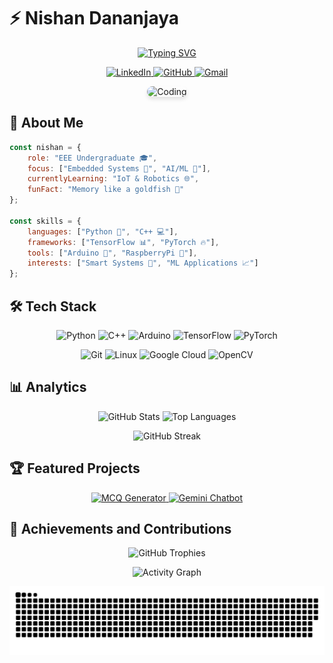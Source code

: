 # ⚡ Nishan Dananjaya

<!-- Animated Typing Introduction -->
<p align="center">
  <a href="https://git.io/typing-svg">
    <img src="https://readme-typing-svg.herokuapp.com?font=Fira+Code&weight=500&size=18&duration=3500&pause=1000&color=6F9EE8&center=true&vCenter=true&width=500&lines=Machine+Learning+%26+Deep+Learning+Enthusiast;Electrical+%26+Electronic+Engineering+Undergraduate;Innovative+Embedded+Systems+Developer" alt="Typing SVG" />
  </a>
</p>
<!-- Social Media Badges with Hover Effects -->
<p align="center">
  <a href="https://linkedin.com/in/nishandananjayab">
    <img src="https://img.shields.io/badge/linkedin-%230077B5.svg?style=for-the-badge&logo=linkedin&logoColor=white" alt="LinkedIn" 
    onmouseover="this.style.transform='scale(1.1)'" onmouseout="this.style.transform='scale(1)'" />
  </a>
  <a href="https://github.com/NishDananjaya">
    <img src="https://img.shields.io/badge/github-%23121011.svg?style=for-the-badge&logo=github&logoColor=white" alt="GitHub"
    onmouseover="this.style.transform='scale(1.1)'" onmouseout="this.style.transform='scale(1)'" />
  </a>
  <a href="mailto:your-email@example.com">
    <img src="https://img.shields.io/badge/Gmail-D14836?style=for-the-badge&logo=gmail&logoColor=white" alt="Gmail"
    onmouseover="this.style.transform='scale(1.1)'" onmouseout="this.style.transform='scale(1)'" />
  </a>
</p>

<!-- Animated Coding GIF -->
<p align="center">
  <img src="https://media.giphy.com/media/f3iwJFOVOwuy7K6FFw/giphy.gif" alt="Coding" width="400" style="border-radius: 20px; box-shadow: 0 4px 6px rgba(0,0,0,0.1);">
</p>

## 💫 About Me

```javascript
const nishan = {
    role: "EEE Undergraduate 🎓",
    focus: ["Embedded Systems 🤖", "AI/ML 🧠"],
    currentlyLearning: "IoT & Robotics 🌐",
    funFact: "Memory like a goldfish 🐠"
};

const skills = {
    languages: ["Python 🐍", "C++ 💻"],
    frameworks: ["TensorFlow 📊", "PyTorch 🔥"],
    tools: ["Arduino 🔌", "RaspberryPi 🥧"],
    interests: ["Smart Systems 🤖", "ML Applications 📈"]
};
```

## 🛠️ Tech Stack

<p align="center">
  <!-- Animated Tech Stack with Hover Effects -->
  <img src="https://img.shields.io/badge/python-3670A0?style=for-the-badge&logo=python&logoColor=ffdd54" alt="Python" 
  onmouseover="this.style.transform='translateY(-5px)'" onmouseout="this.style.transform='translateY(0)'" />
  <img src="https://img.shields.io/badge/c++-%2300599C.svg?style=for-the-badge&logo=c%2B%2B&logoColor=white" alt="C++" 
  onmouseover="this.style.transform='translateY(-5px)'" onmouseout="this.style.transform='translateY(0)'" />
  <img src="https://img.shields.io/badge/-Arduino-00979D?style=for-the-badge&logo=Arduino&logoColor=white" alt="Arduino" 
  onmouseover="this.style.transform='translateY(-5px)'" onmouseout="this.style.transform='translateY(0)'" />
  <img src="https://img.shields.io/badge/TensorFlow-%23FF6F00.svg?style=for-the-badge&logo=TensorFlow&logoColor=white" alt="TensorFlow" 
  onmouseover="this.style.transform='translateY(-5px)'" onmouseout="this.style.transform='translateY(0)'" />
  <img src="https://img.shields.io/badge/PyTorch-%23EE4C2C.svg?style=for-the-badge&logo=PyTorch&logoColor=white" alt="PyTorch" 
  onmouseover="this.style.transform='translateY(-5px)'" onmouseout="this.style.transform='translateY(0)'" />
</p>

<p align="center">
  <img src="https://img.shields.io/badge/git-%23F05033.svg?style=for-the-badge&logo=git&logoColor=white" alt="Git" 
  onmouseover="this.style.transform='translateY(-5px)'" onmouseout="this.style.transform='translateY(0)'" />
  <img src="https://img.shields.io/badge/Linux-FCC624?style=for-the-badge&logo=linux&logoColor=black" alt="Linux" 
  onmouseover="this.style.transform='translateY(-5px)'" onmouseout="this.style.transform='translateY(0)'" />
  <img src="https://img.shields.io/badge/GoogleCloud-%234285F4.svg?style=for-the-badge&logo=google-cloud&logoColor=white" alt="Google Cloud" 
  onmouseover="this.style.transform='translateY(-5px)'" onmouseout="this.style.transform='translateY(0)'" />
  <img src="https://img.shields.io/badge/opencv-%23white.svg?style=for-the-badge&logo=opencv&logoColor=white" alt="OpenCV" 
  onmouseover="this.style.transform='translateY(-5px)'" onmouseout="this.style.transform='translateY(0)'" />
</p>

## 📊 Analytics

<p align="center">
  <img src="https://github-readme-stats.vercel.app/api?username=NishDananjaya&layout=compact&theme=outrun&hide_border=true&show_icons=true&locale=en" alt="GitHub Stats" width="48%" />
  <img src="https://github-readme-stats.vercel.app/api/top-langs/?username=NishDananjaya&layout=compact&theme=outrun&hide_border=true" alt="Top Languages" width="40%" />
</p>

<p align="center">
  <img src="https://streak-stats.demolab.com?user=NishDananjaya&theme=tokyonight&hide_border=true" alt="GitHub Streak" />
</p>

## 🏆 Featured Projects

<p align="center">
  <a href="https://github.com/NishDananjaya/MCQ_Generator">
    <img src="https://github-readme-stats.vercel.app/api/pin/?username=NishDananjaya&repo=MCQ_Generator&theme=outrun&hide_border=true" alt="MCQ Generator" width="45%" />
  </a>
  <a href="https://github.com/NishDananjaya/Gemini_chatbot_sinhala">
    <img src="https://github-readme-stats.vercel.app/api/pin/?username=NishDananjaya&repo=Gemini_chatbot_sinhala&theme=outrun&hide_border=true" alt="Gemini Chatbot" width="45%" />
  </a>
</p>

## 🏅 Achievements and Contributions

<p align="center">
  <img src="https://github-profile-trophy.vercel.app/?username=NishDananjaya&theme=radical&no-frame=true&row=1&column=7" alt="GitHub Trophies" />
</p>

<p align="center">
  <img src="https://github-readme-activity-graph.vercel.app/graph?username=NishDananjaya&theme=react-dark&hide_border=true&area=true" alt="Activity Graph" />
</p>

<!-- Snake Contribution Graph -->
![Snake animation](https://github.com/NishDananjaya/NishDananjaya/blob/output/github-contribution-grid-snake.svg)
